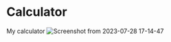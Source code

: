 # Calculator
My calculator
![Screenshot from 2023-07-28 17-14-47](https://github.com/BeatrizDeFreitas/Calculator/assets/96779549/4c3ad0cd-176a-4c8d-8eab-02f123cef9e6)
